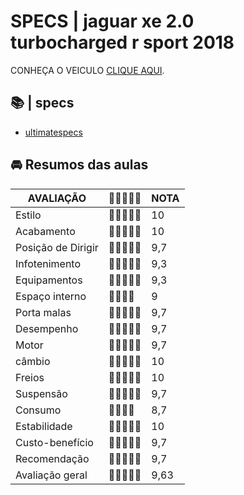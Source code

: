 
# SPECS | jaguar xe 2.0 turbocharged r sport 2018

CONHEÇA O VEICULO  [CLIQUE AQUI]([https://github.com/Marcosribeiroti/catalogo-flexbox/blob/main/index.pdf](https://solucoesintegradas.com.br/)).

## 📚 | specs
- [ultimatespecs](https://www.ultimatespecs.com/car-specs/Jaguar/70244/Jaguar-XE-20-Diesel-180HP-R-Sport.html)


## 🚘 Resumos  das aulas
| AVALIAÇÃO |🌟🌟🌟🌟🌟| NOTA |
|---------|---------|---------|
|Estilo |🌟🌟🌟🌟🌟| 10
|Acabamento |🌟🌟🌟🌟🌟| 10
|Posição de Dirigir |🌟🌟🌟🌟🌟| 9,7
|Infotenimento |🌟🌟🌟🌟🌟| 9,3
|Equipamentos |🌟🌟🌟🌟🌟| 9,3
|Espaço interno |🌟🌟🌟🌟| 9
|Porta malas |🌟🌟🌟🌟🌟| 9,7
|Desempenho |🌟🌟🌟🌟🌟| 9,7
|Motor |🌟🌟🌟🌟🌟| 9,7
|câmbio|🌟🌟🌟🌟🌟| 10
|Freios |🌟🌟🌟🌟🌟| 10
|Suspensão |🌟🌟🌟🌟🌟| 9,7
|Consumo |🌟🌟🌟🌟| 8,7
|Estabilidade |🌟🌟🌟🌟🌟| 10
|Custo-benefício |🌟🌟🌟🌟🌟| 9,7
|Recomendação|🌟🌟🌟🌟🌟| 9,7
|Avaliação geral |🌟🌟🌟🌟🌟| 9,63
